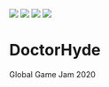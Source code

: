 ![](https://dev.azure.com/soft-bite/DoctorHyde/_apis/build/status/DoctorHyde-CI?branchName=master)
![](https://dev.azure.com/soft-bite/DoctorHyde/_apis/build/status/DoctorHyde-CI?branchName=azure-pipeline)
![](https://github.com/L4ZZA/DoctorHyde/workflows/Windows_Build/badge.svg)
![](https://github.com/L4ZZA/DoctorHyde/workflows/IOS_Build/badge.svg)

# DoctorHyde
Global Game Jam 2020
